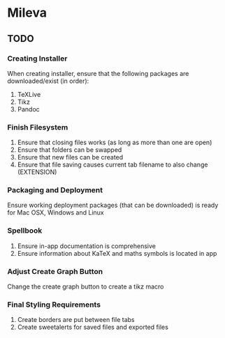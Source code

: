 # Mileva

## TODO

### Creating Installer

When creating installer, ensure that the following packages are downloaded/exist (in order):

1. TeXLive
2. Tikz
3. Pandoc

### Finish Filesystem

1. Ensure that closing files works (as long as more than one are open)
2. Ensure that folders can be swapped
3. Ensure that new files can be created
4. Ensure that file saving causes current tab filename to also change (EXTENSION)

### Packaging and Deployment

Ensure working deployment packages (that can be downloaded) is ready for Mac OSX, Windows and Linux

### Spellbook

1. Ensure in-app documentation is comprehensive
2. Ensure information about KaTeX and maths symbols is located in app

### Adjust Create Graph Button

Change the create graph button to create a tikz macro

### Final Styling Requirements

1. Create borders are put between file tabs
2. Create sweetalerts for saved files and exported files
